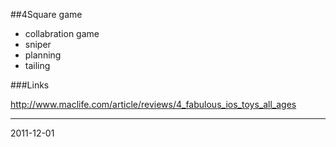 ##4Square game

* collabration game
* sniper
* planning
* tailing


###Links

http://www.maclife.com/article/reviews/4_fabulous_ios_toys_all_ages

---
2011-12-01